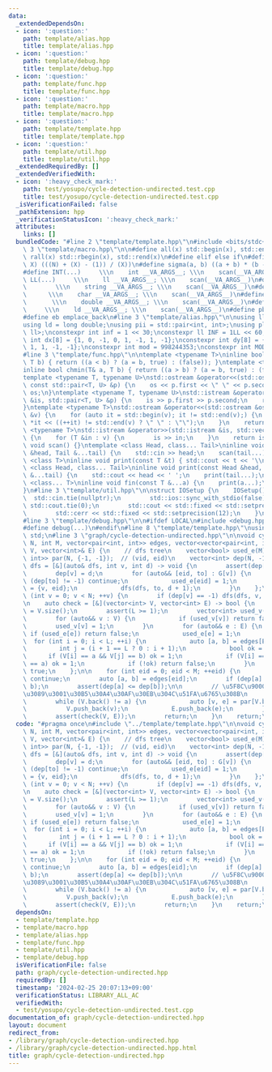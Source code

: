 ```yaml
---
data:
  _extendedDependsOn:
  - icon: ':question:'
    path: template/alias.hpp
    title: template/alias.hpp
  - icon: ':question:'
    path: template/debug.hpp
    title: template/debug.hpp
  - icon: ':question:'
    path: template/func.hpp
    title: template/func.hpp
  - icon: ':question:'
    path: template/macro.hpp
    title: template/macro.hpp
  - icon: ':question:'
    path: template/template.hpp
    title: template/template.hpp
  - icon: ':question:'
    path: template/util.hpp
    title: template/util.hpp
  _extendedRequiredBy: []
  _extendedVerifiedWith:
  - icon: ':heavy_check_mark:'
    path: test/yosupo/cycle-detection-undirected.test.cpp
    title: test/yosupo/cycle-detection-undirected.test.cpp
  _isVerificationFailed: false
  _pathExtension: hpp
  _verificationStatusIcon: ':heavy_check_mark:'
  attributes:
    links: []
  bundledCode: "#line 2 \"template/template.hpp\"\n#include <bits/stdc++.h>\n#line\
    \ 3 \"template/macro.hpp\"\n\n#define all(x) std::begin(x), std::end(x)\n#define\
    \ rall(x) std::rbegin(x), std::rend(x)\n#define elif else if\n#define updiv(N,\
    \ X) (((N) + (X) - (1)) / (X))\n#define sigma(a, b) ((a + b) * (b - a + 1) / 2)\n\
    #define INT(...)     \\\n    int __VA_ARGS__; \\\n    scan(__VA_ARGS__)\n#define\
    \ LL(...)     \\\n    ll __VA_ARGS__; \\\n    scan(__VA_ARGS__)\n#define STR(...)\
    \        \\\n    string __VA_ARGS__; \\\n    scan(__VA_ARGS__)\n#define CHR(...)\
    \      \\\n    char __VA_ARGS__; \\\n    scan(__VA_ARGS__)\n#define DOU(...) \
    \       \\\n    double __VA_ARGS__; \\\n    scan(__VA_ARGS__)\n#define LD(...)\
    \     \\\n    ld __VA_ARGS__; \\\n    scan(__VA_ARGS__)\n#define pb push_back\n\
    #define eb emplace_back\n#line 3 \"template/alias.hpp\"\n\nusing ll = long long;\n\
    using ld = long double;\nusing pii = std::pair<int, int>;\nusing pll = std::pair<ll,\
    \ ll>;\nconstexpr int inf = 1 << 30;\nconstexpr ll INF = 1LL << 60;\nconstexpr\
    \ int dx[8] = {1, 0, -1, 0, 1, -1, 1, -1};\nconstexpr int dy[8] = {0, 1, 0, -1,\
    \ 1, 1, -1, -1};\nconstexpr int mod = 998244353;\nconstexpr int MOD = 1e9 + 7;\n\
    #line 3 \"template/func.hpp\"\n\ntemplate <typename T>\ninline bool chmax(T& a,\
    \ T b) { return ((a < b) ? (a = b, true) : (false)); }\ntemplate <typename T>\n\
    inline bool chmin(T& a, T b) { return ((a > b) ? (a = b, true) : (false)); }\n\
    template <typename T, typename U>\nstd::ostream &operator<<(std::ostream &os,\
    \ const std::pair<T, U> &p) {\n    os << p.first << \" \" << p.second;\n    return\
    \ os;\n}\ntemplate <typename T, typename U>\nstd::istream &operator>>(std::istream\
    \ &is, std::pair<T, U> &p) {\n    is >> p.first >> p.second;\n    return is;\n\
    }\ntemplate <typename T>\nstd::ostream &operator<<(std::ostream &os, const std::vector<T>\
    \ &v) {\n    for (auto it = std::begin(v); it != std::end(v);) {\n        os <<\
    \ *it << ((++it) != std::end(v) ? \" \" : \"\");\n    }\n    return os;\n}\ntemplate\
    \ <typename T>\nstd::istream &operator>>(std::istream &is, std::vector<T> &v)\
    \ {\n    for (T &in : v) {\n        is >> in;\n    }\n    return is;\n}\ninline\
    \ void scan() {}\ntemplate <class Head, class... Tail>\ninline void scan(Head\
    \ &head, Tail &...tail) {\n    std::cin >> head;\n    scan(tail...);\n}\ntemplate\
    \ <class T>\ninline void print(const T &t) { std::cout << t << '\\n'; }\ntemplate\
    \ <class Head, class... Tail>\ninline void print(const Head &head, const Tail\
    \ &...tail) {\n    std::cout << head << ' ';\n    print(tail...);\n}\ntemplate\
    \ <class... T>\ninline void fin(const T &...a) {\n    print(a...);\n    exit(0);\n\
    }\n#line 3 \"template/util.hpp\"\n\nstruct IOSetup {\n    IOSetup() {\n      \
    \  std::cin.tie(nullptr);\n        std::ios::sync_with_stdio(false);\n       \
    \ std::cout.tie(0);\n        std::cout << std::fixed << std::setprecision(12);\n\
    \        std::cerr << std::fixed << std::setprecision(12);\n    }\n} IOSetup;\n\
    #line 3 \"template/debug.hpp\"\n\n#ifdef LOCAL\n#include <debug.hpp>\n#else\n\
    #define debug(...)\n#endif\n#line 8 \"template/template.hpp\"\nusing namespace\
    \ std;\n#line 3 \"graph/cycle-detection-undirected.hpp\"\n\nvoid cycle_detection(int\
    \ N, int M, vector<pair<int, int>> edges, vector<vector<pair<int, int>>> G, vector<int>&\
    \ V, vector<int>& E) {\n    // dfs tree\n    vector<bool> used_e(M);\n    vector<pair<int,\
    \ int>> par(N, {-1, -1});  // (vid, eid)\n    vector<int> dep(N, -1);\n    auto\
    \ dfs = [&](auto& dfs, int v, int d) -> void {\n        assert(dep[v] == -1);\n\
    \        dep[v] = d;\n        for (auto&& [eid, to] : G[v]) {\n            if\
    \ (dep[to] != -1) continue;\n            used_e[eid] = 1;\n            par[to]\
    \ = {v, eid};\n            dfs(dfs, to, d + 1);\n        }\n    };\n\n    for\
    \ (int v = 0; v < N; ++v) {\n        if (dep[v] == -1) dfs(dfs, v, 0);\n    }\n\
    \n    auto check = [&](vector<int> V, vector<int> E) -> bool {\n        int L\
    \ = V.size();\n        assert(L >= 1);\n        vector<int> used_v(N), used_e(M);\n\
    \        for (auto&& v : V) {\n            if (used_v[v]) return false;\n    \
    \        used_v[v] = 1;\n        }\n        for (auto&& e : E) {\n           \
    \ if (used_e[e]) return false;\n            used_e[e] = 1;\n        }\n      \
    \  for (int i = 0; i < L; ++i) {\n            auto [a, b] = edges[E[i]];\n   \
    \         int j = (i + 1 == L ? 0 : i + 1);\n            bool ok = 0;\n      \
    \      if (V[i] == a && V[j] == b) ok = 1;\n            if (V[i] == b && V[j]\
    \ == a) ok = 1;\n            if (!ok) return false;\n        }\n        return\
    \ true;\n    };\n\n    for (int eid = 0; eid < M; ++eid) {\n        if (used_e[eid])\
    \ continue;\n        auto [a, b] = edges[eid];\n        if (dep[a] > dep[b]) swap(a,\
    \ b);\n        assert(dep[a] <= dep[b]);\n\n        // \u5F8C\u9000\u8FBA e \u304B\
    \u3089\u3001\u30B5\u30A4\u30AF\u30EB\u304C\u51FA\u6765\u308B\n        V = {b};\n\
    \        while (V.back() != a) {\n            auto [v, e] = par[V.back()];\n \
    \           V.push_back(v);\n            E.push_back(e);\n        }\n        E.push_back(eid);\n\
    \        assert(check(V, E));\n        return;\n    }\n    return;\n}\n"
  code: "#pragma once\n#include \"../template/template.hpp\"\n\nvoid cycle_detection(int\
    \ N, int M, vector<pair<int, int>> edges, vector<vector<pair<int, int>>> G, vector<int>&\
    \ V, vector<int>& E) {\n    // dfs tree\n    vector<bool> used_e(M);\n    vector<pair<int,\
    \ int>> par(N, {-1, -1});  // (vid, eid)\n    vector<int> dep(N, -1);\n    auto\
    \ dfs = [&](auto& dfs, int v, int d) -> void {\n        assert(dep[v] == -1);\n\
    \        dep[v] = d;\n        for (auto&& [eid, to] : G[v]) {\n            if\
    \ (dep[to] != -1) continue;\n            used_e[eid] = 1;\n            par[to]\
    \ = {v, eid};\n            dfs(dfs, to, d + 1);\n        }\n    };\n\n    for\
    \ (int v = 0; v < N; ++v) {\n        if (dep[v] == -1) dfs(dfs, v, 0);\n    }\n\
    \n    auto check = [&](vector<int> V, vector<int> E) -> bool {\n        int L\
    \ = V.size();\n        assert(L >= 1);\n        vector<int> used_v(N), used_e(M);\n\
    \        for (auto&& v : V) {\n            if (used_v[v]) return false;\n    \
    \        used_v[v] = 1;\n        }\n        for (auto&& e : E) {\n           \
    \ if (used_e[e]) return false;\n            used_e[e] = 1;\n        }\n      \
    \  for (int i = 0; i < L; ++i) {\n            auto [a, b] = edges[E[i]];\n   \
    \         int j = (i + 1 == L ? 0 : i + 1);\n            bool ok = 0;\n      \
    \      if (V[i] == a && V[j] == b) ok = 1;\n            if (V[i] == b && V[j]\
    \ == a) ok = 1;\n            if (!ok) return false;\n        }\n        return\
    \ true;\n    };\n\n    for (int eid = 0; eid < M; ++eid) {\n        if (used_e[eid])\
    \ continue;\n        auto [a, b] = edges[eid];\n        if (dep[a] > dep[b]) swap(a,\
    \ b);\n        assert(dep[a] <= dep[b]);\n\n        // \u5F8C\u9000\u8FBA e \u304B\
    \u3089\u3001\u30B5\u30A4\u30AF\u30EB\u304C\u51FA\u6765\u308B\n        V = {b};\n\
    \        while (V.back() != a) {\n            auto [v, e] = par[V.back()];\n \
    \           V.push_back(v);\n            E.push_back(e);\n        }\n        E.push_back(eid);\n\
    \        assert(check(V, E));\n        return;\n    }\n    return;\n}"
  dependsOn:
  - template/template.hpp
  - template/macro.hpp
  - template/alias.hpp
  - template/func.hpp
  - template/util.hpp
  - template/debug.hpp
  isVerificationFile: false
  path: graph/cycle-detection-undirected.hpp
  requiredBy: []
  timestamp: '2024-02-25 20:07:13+09:00'
  verificationStatus: LIBRARY_ALL_AC
  verifiedWith:
  - test/yosupo/cycle-detection-undirected.test.cpp
documentation_of: graph/cycle-detection-undirected.hpp
layout: document
redirect_from:
- /library/graph/cycle-detection-undirected.hpp
- /library/graph/cycle-detection-undirected.hpp.html
title: graph/cycle-detection-undirected.hpp
---
```

